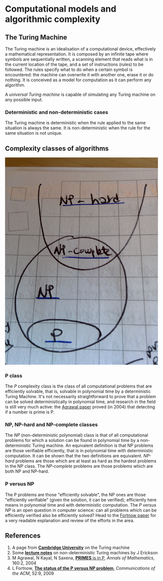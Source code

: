 # Computational models and algorithmic complexity

## The Turing Machine

The Turing machine is an idealisation of a computational device, effectively a mathematical representation. It is composed by an infinite tape where symbols are sequentially written, a scanning element that reads what is in the current location of the tape, and a set of instructions \(rules\) to be followed. The rules specify what to do when a certain symbol is encountered: the machine can overwrite it with another one, erase it or do nothing. It is conceived as a model for computation as it can perform any algorithm.

A _universal Turing machine_ is capable of simulating any Turing machine on any possible input.

### Deterministic and non-deterministic cases

The Turing machine is deterministic when the rule applied to the same situation is always the same. It is non-deterministic when the rule for the same situation is not unique.

## Complexity classes of algorithms

![](../../.gitbook/assets/npp.jpg) 

### P class

The _P_ complexity class is the class of all computational problems that are efficiently solvable, that is, solvable in polynomial time by a deterministic Turing Machine. It's not necessarily straightforward to prove that a problem can be solved deterministically in polynomial time, and research in the field is still very much active: the [Agrawal paper](computational-models-and-algorithmic-complexity.md#references) proved \(in 2004\) that detecting if a number is prime is P.

### NP, NP-hard and NP-complete classes

The _NP_ \(non-deterministic polynomial\) class is that of all computational problems for which a solution can be found in polynomial time by a non-deterministic Turing machine. An equivalent definition is that NP problems are those verifiable efficiently, that is in polynomial time with deterministic computation. It can be shown that the two definitions are equivalent. _NP-hard_ problems are those which are at least as hard as the hardest problems in the NP class. The _NP-complete_ problems are those problems which are both NP and NP-hard.

### P versus NP

The P problems are those "efficiently solvable", the NP ones are those "efficiently verifiable" \(given the solution, it can be verified\); efficiently here means in polynomial time and with deterministic computation. The _P versus NP_ is an open question in computer science: can all problems which can be efficiently verified also be efficiently solved? Head to the [Fortnow paper](computational-models-and-algorithmic-complexity.md#references) for a very readable explanation and review of the efforts in the area.



## References

1.  A page from [**Cambridge University**](https://www.cl.cam.ac.uk/projects/raspberrypi/tutorials/turing-machine/one.html#one-three) on the Turing machine
2.  Some [**lecture notes**](http://jeffe.cs.illinois.edu/teaching/algorithms/notes/models/09-nondeterminism.pdf) on non-deterministic Turing machines by J Erickson
3.  M Agrawal, N Kayal, N Saxena, [**PRIMES** is in P](https://www.cse.iitk.ac.in/users/manindra/algebra/primality_v6.pdf), _Annals of Mathematics_, 160:2, 2004
4.  L Fortnow, [**The status of the P versus NP problem**](http://people.cs.uchicago.edu/~fortnow/papers/pnp-cacm.pdf), _Communications of the ACM_, 52:9, 2009

